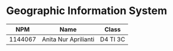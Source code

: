 # Geographic Information System

NPM | Name | Class |
----|------|-------|
1144067 | Anita Nur Aprilianti | D4 TI 3C |

